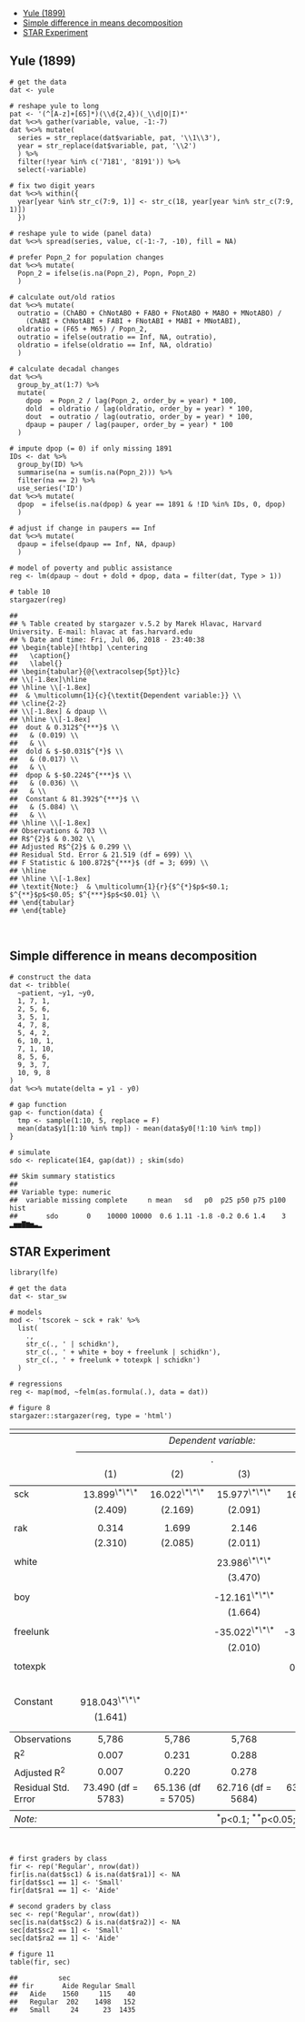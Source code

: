 -   [Yule (1899)](#yule-1899)
-   [Simple difference in means
    decomposition](#simple-difference-in-means-decomposition)
-   [STAR Experiment](#star-experiment)

<!-- README.md is generated from README.Rmd. Please edit that file -->
Yule (1899)
-----------

    # get the data
    dat <- yule

    # reshape yule to long
    pat <- '(^[A-z]+[65]*)(\\d{2,4})(_\\d|O|I)*'
    dat %<>% gather(variable, value, -1:-7)
    dat %<>% mutate(
      series = str_replace(dat$variable, pat, '\\1\\3'),
      year = str_replace(dat$variable, pat, '\\2')
      ) %>%
      filter(!year %in% c('7181', '8191')) %>%
      select(-variable)

    # fix two digit years
    dat %<>% within({
      year[year %in% str_c(7:9, 1)] <- str_c(18, year[year %in% str_c(7:9, 1)])
      })

    # reshape yule to wide (panel data)
    dat %<>% spread(series, value, c(-1:-7, -10), fill = NA)

    # prefer Popn_2 for population changes
    dat %<>% mutate(
      Popn_2 = ifelse(is.na(Popn_2), Popn, Popn_2)
      )

    # calculate out/old ratios
    dat %<>% mutate(
      outratio = (ChABO + ChNotABO + FABO + FNotABO + MABO + MNotABO) / 
        (ChABI + ChNotABI + FABI + FNotABI + MABI + MNotABI),
      oldratio = (F65 + M65) / Popn_2,
      outratio = ifelse(outratio == Inf, NA, outratio),
      oldratio = ifelse(oldratio == Inf, NA, oldratio)
      )

    # calculate decadal changes
    dat %<>%
      group_by_at(1:7) %>%
      mutate(
        dpop  = Popn_2 / lag(Popn_2, order_by = year) * 100,
        dold  = oldratio / lag(oldratio, order_by = year) * 100,
        dout  = outratio / lag(outratio, order_by = year) * 100,
        dpaup = pauper / lag(pauper, order_by = year) * 100
      )

    # impute dpop (= 0) if only missing 1891
    IDs <- dat %>%
      group_by(ID) %>%
      summarise(na = sum(is.na(Popn_2))) %>%
      filter(na == 2) %>%
      use_series('ID')
    dat %<>% mutate(
      dpop  = ifelse(is.na(dpop) & year == 1891 & !ID %in% IDs, 0, dpop)
      )

    # adjust if change in paupers == Inf
    dat %<>% mutate(
      dpaup = ifelse(dpaup == Inf, NA, dpaup)
      )

    # model of poverty and public assistance
    reg <- lm(dpaup ~ dout + dold + dpop, data = filter(dat, Type > 1))

    # table 10
    stargazer(reg)

    ## 
    ## % Table created by stargazer v.5.2 by Marek Hlavac, Harvard University. E-mail: hlavac at fas.harvard.edu
    ## % Date and time: Fri, Jul 06, 2018 - 23:40:38
    ## \begin{table}[!htbp] \centering 
    ##   \caption{} 
    ##   \label{} 
    ## \begin{tabular}{@{\extracolsep{5pt}}lc} 
    ## \\[-1.8ex]\hline 
    ## \hline \\[-1.8ex] 
    ##  & \multicolumn{1}{c}{\textit{Dependent variable:}} \\ 
    ## \cline{2-2} 
    ## \\[-1.8ex] & dpaup \\ 
    ## \hline \\[-1.8ex] 
    ##  dout & 0.312$^{***}$ \\ 
    ##   & (0.019) \\ 
    ##   & \\ 
    ##  dold & $-$0.031$^{*}$ \\ 
    ##   & (0.017) \\ 
    ##   & \\ 
    ##  dpop & $-$0.224$^{***}$ \\ 
    ##   & (0.036) \\ 
    ##   & \\ 
    ##  Constant & 81.392$^{***}$ \\ 
    ##   & (5.084) \\ 
    ##   & \\ 
    ## \hline \\[-1.8ex] 
    ## Observations & 703 \\ 
    ## R$^{2}$ & 0.302 \\ 
    ## Adjusted R$^{2}$ & 0.299 \\ 
    ## Residual Std. Error & 21.519 (df = 699) \\ 
    ## F Statistic & 100.872$^{***}$ (df = 3; 699) \\ 
    ## \hline 
    ## \hline \\[-1.8ex] 
    ## \textit{Note:}  & \multicolumn{1}{r}{$^{*}$p$<$0.1; $^{**}$p$<$0.05; $^{***}$p$<$0.01} \\ 
    ## \end{tabular} 
    ## \end{table}

<br>

Simple difference in means decomposition
----------------------------------------

    # construct the data
    dat <- tribble(
      ~patient, ~y1, ~y0,
      1, 7, 1,
      2, 5, 6,
      3, 5, 1,
      4, 7, 8,
      5, 4, 2,
      6, 10, 1,
      7, 1, 10,
      8, 5, 6,
      9, 3, 7,
      10, 9, 8
    )
    dat %<>% mutate(delta = y1 - y0)

    # gap function
    gap <- function(data) {
      tmp <- sample(1:10, 5, replace = F)
      mean(data$y1[1:10 %in% tmp]) - mean(data$y0[!1:10 %in% tmp])
    }

    # simulate
    sdo <- replicate(1E4, gap(dat)) ; skim(sdo)

    ## Skim summary statistics
    ## 
    ## Variable type: numeric 
    ##  variable missing complete     n mean   sd   p0  p25 p50 p75 p100     hist
    ##       sdo       0    10000 10000  0.6 1.11 -1.8 -0.2 0.6 1.4    3 ▂▅▅▇▆▅▃▂

STAR Experiment
---------------

    library(lfe)

    # get the data
    dat <- star_sw

    # models
    mod <- 'tscorek ~ sck + rak' %>%
      list(
        .,
        str_c(., ' | schidkn'),
        str_c(., ' + white + boy + freelunk | schidkn'),
        str_c(., ' + freelunk + totexpk | schidkn')
      )

    # regressions
    reg <- map(mod, ~felm(as.formula(.), data = dat))

    # figure 8
    stargazer::stargazer(reg, type = 'html')

<table style="text-align:center">
<tr>
<td colspan="5" style="border-bottom: 1px solid black">
</td>
</tr>
<tr>
<td style="text-align:left">
</td>
<td colspan="4">
<em>Dependent variable:</em>
</td>
</tr>
<tr>
<td>
</td>
<td colspan="4" style="border-bottom: 1px solid black">
</td>
</tr>
<tr>
<td style="text-align:left">
</td>
<td colspan="4">
.
</td>
</tr>
<tr>
<td style="text-align:left">
</td>
<td>
(1)
</td>
<td>
(2)
</td>
<td>
(3)
</td>
<td>
(4)
</td>
</tr>
<tr>
<td colspan="5" style="border-bottom: 1px solid black">
</td>
</tr>
<tr>
<td style="text-align:left">
sck
</td>
<td>
13.899<sup>\*\*\*</sup>
</td>
<td>
16.022<sup>\*\*\*</sup>
</td>
<td>
15.977<sup>\*\*\*</sup>
</td>
<td>
16.014<sup>\*\*\*</sup>
</td>
</tr>
<tr>
<td style="text-align:left">
</td>
<td>
(2.409)
</td>
<td>
(2.169)
</td>
<td>
(2.091)
</td>
<td>
(2.108)
</td>
</tr>
<tr>
<td style="text-align:left">
</td>
<td>
</td>
<td>
</td>
<td>
</td>
<td>
</td>
</tr>
<tr>
<td style="text-align:left">
rak
</td>
<td>
0.314
</td>
<td>
1.699
</td>
<td>
2.146
</td>
<td>
1.738
</td>
</tr>
<tr>
<td style="text-align:left">
</td>
<td>
(2.310)
</td>
<td>
(2.085)
</td>
<td>
(2.011)
</td>
<td>
(2.036)
</td>
</tr>
<tr>
<td style="text-align:left">
</td>
<td>
</td>
<td>
</td>
<td>
</td>
<td>
</td>
</tr>
<tr>
<td style="text-align:left">
white
</td>
<td>
</td>
<td>
</td>
<td>
23.986<sup>\*\*\*</sup>
</td>
<td>
</td>
</tr>
<tr>
<td style="text-align:left">
</td>
<td>
</td>
<td>
</td>
<td>
(3.470)
</td>
<td>
</td>
</tr>
<tr>
<td style="text-align:left">
</td>
<td>
</td>
<td>
</td>
<td>
</td>
<td>
</td>
</tr>
<tr>
<td style="text-align:left">
boy
</td>
<td>
</td>
<td>
</td>
<td>
-12.161<sup>\*\*\*</sup>
</td>
<td>
</td>
</tr>
<tr>
<td style="text-align:left">
</td>
<td>
</td>
<td>
</td>
<td>
(1.664)
</td>
<td>
</td>
</tr>
<tr>
<td style="text-align:left">
</td>
<td>
</td>
<td>
</td>
<td>
</td>
<td>
</td>
</tr>
<tr>
<td style="text-align:left">
freelunk
</td>
<td>
</td>
<td>
</td>
<td>
-35.022<sup>\*\*\*</sup>
</td>
<td>
-37.279<sup>\*\*\*</sup>
</td>
</tr>
<tr>
<td style="text-align:left">
</td>
<td>
</td>
<td>
</td>
<td>
(2.010)
</td>
<td>
(2.000)
</td>
</tr>
<tr>
<td style="text-align:left">
</td>
<td>
</td>
<td>
</td>
<td>
</td>
<td>
</td>
</tr>
<tr>
<td style="text-align:left">
totexpk
</td>
<td>
</td>
<td>
</td>
<td>
</td>
<td>
0.680<sup>\*\*\*</sup>
</td>
</tr>
<tr>
<td style="text-align:left">
</td>
<td>
</td>
<td>
</td>
<td>
</td>
<td>
(0.163)
</td>
</tr>
<tr>
<td style="text-align:left">
</td>
<td>
</td>
<td>
</td>
<td>
</td>
<td>
</td>
</tr>
<tr>
<td style="text-align:left">
Constant
</td>
<td>
918.043<sup>\*\*\*</sup>
</td>
<td>
</td>
<td>
</td>
<td>
</td>
</tr>
<tr>
<td style="text-align:left">
</td>
<td>
(1.641)
</td>
<td>
</td>
<td>
</td>
<td>
</td>
</tr>
<tr>
<td style="text-align:left">
</td>
<td>
</td>
<td>
</td>
<td>
</td>
<td>
</td>
</tr>
<tr>
<td colspan="5" style="border-bottom: 1px solid black">
</td>
</tr>
<tr>
<td style="text-align:left">
Observations
</td>
<td>
5,786
</td>
<td>
5,786
</td>
<td>
5,768
</td>
<td>
5,749
</td>
</tr>
<tr>
<td style="text-align:left">
R<sup>2</sup>
</td>
<td>
0.007
</td>
<td>
0.231
</td>
<td>
0.288
</td>
<td>
0.278
</td>
</tr>
<tr>
<td style="text-align:left">
Adjusted R<sup>2</sup>
</td>
<td>
0.007
</td>
<td>
0.220
</td>
<td>
0.278
</td>
<td>
0.268
</td>
</tr>
<tr>
<td style="text-align:left">
Residual Std. Error
</td>
<td>
73.490 (df = 5783)
</td>
<td>
65.136 (df = 5705)
</td>
<td>
62.716 (df = 5684)
</td>
<td>
63.206 (df = 5666)
</td>
</tr>
<tr>
<td colspan="5" style="border-bottom: 1px solid black">
</td>
</tr>
<tr>
<td style="text-align:left">
<em>Note:</em>
</td>
<td colspan="4" style="text-align:right">
<sup>*</sup>p&lt;0.1; <sup>**</sup>p&lt;0.05; <sup>***</sup>p&lt;0.01
</td>
</tr>
</table>
<br>

    # first graders by class
    fir <- rep('Regular', nrow(dat))
    fir[is.na(dat$sc1) & is.na(dat$ra1)] <- NA
    fir[dat$sc1 == 1] <- 'Small'
    fir[dat$ra1 == 1] <- 'Aide'

    # second graders by class
    sec <- rep('Regular', nrow(dat))
    sec[is.na(dat$sc2) & is.na(dat$ra2)] <- NA
    sec[dat$sc2 == 1] <- 'Small'
    sec[dat$ra2 == 1] <- 'Aide'

    # figure 11
    table(fir, sec)

    ##          sec
    ## fir       Aide Regular Small
    ##   Aide    1560     115    40
    ##   Regular  202    1498   152
    ##   Small     24      23  1435
